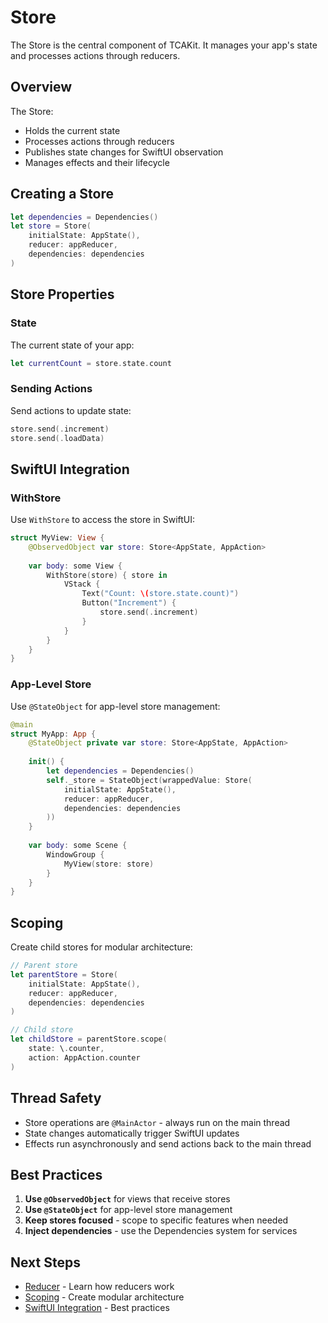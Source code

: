 # Store

The Store is the central component of TCAKit. It manages your app's state and processes actions through reducers.

## Overview

The Store:
- Holds the current state
- Processes actions through reducers
- Publishes state changes for SwiftUI observation
- Manages effects and their lifecycle

## Creating a Store

```swift
let dependencies = Dependencies()
let store = Store(
    initialState: AppState(),
    reducer: appReducer,
    dependencies: dependencies
)
```

## Store Properties

### State
The current state of your app:

```swift
let currentCount = store.state.count
```

### Sending Actions
Send actions to update state:

```swift
store.send(.increment)
store.send(.loadData)
```

## SwiftUI Integration

### WithStore
Use `WithStore` to access the store in SwiftUI:

```swift
struct MyView: View {
    @ObservedObject var store: Store<AppState, AppAction>
    
    var body: some View {
        WithStore(store) { store in
            VStack {
                Text("Count: \(store.state.count)")
                Button("Increment") {
                    store.send(.increment)
                }
            }
        }
    }
}
```

### App-Level Store
Use `@StateObject` for app-level store management:

```swift
@main
struct MyApp: App {
    @StateObject private var store: Store<AppState, AppAction>
    
    init() {
        let dependencies = Dependencies()
        self._store = StateObject(wrappedValue: Store(
            initialState: AppState(),
            reducer: appReducer,
            dependencies: dependencies
        ))
    }
    
    var body: some Scene {
        WindowGroup {
            MyView(store: store)
        }
    }
}
```

## Scoping

Create child stores for modular architecture:

```swift
// Parent store
let parentStore = Store(
    initialState: AppState(),
    reducer: appReducer,
    dependencies: dependencies
)

// Child store
let childStore = parentStore.scope(
    state: \.counter,
    action: AppAction.counter
)
```

## Thread Safety

- Store operations are `@MainActor` - always run on the main thread
- State changes automatically trigger SwiftUI updates
- Effects run asynchronously and send actions back to the main thread

## Best Practices

1. **Use `@ObservedObject`** for views that receive stores
2. **Use `@StateObject`** for app-level store management
3. **Keep stores focused** - scope to specific features when needed
4. **Inject dependencies** - use the Dependencies system for services

## Next Steps

- [Reducer](reducer.md) - Learn how reducers work
- [Scoping](scoping.md) - Create modular architecture
- [SwiftUI Integration](swiftui-integration.md) - Best practices
